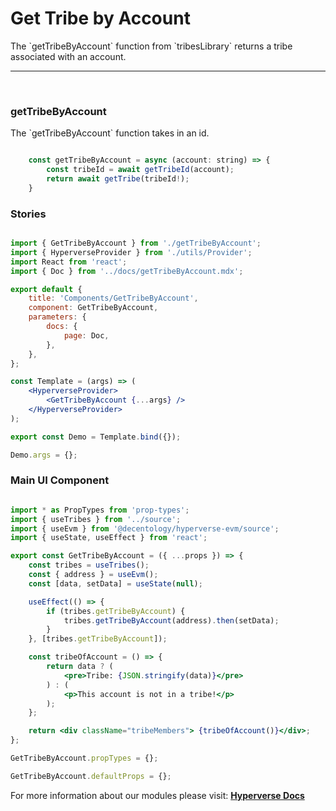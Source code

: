 # Get Tribe by Account

<p> The `getTribeByAccount` function from `tribesLibrary` returns a tribe associated with an account. </p>

---

<br>

### getTribeByAccount

<p> The `getTribeByAccount` function takes in an id. </p>

```jsx

	const getTribeByAccount = async (account: string) => {
		const tribeId = await getTribeId(account);
		return await getTribe(tribeId!);
	}

```

### Stories

```jsx

import { GetTribeByAccount } from './getTribeByAccount';
import { HyperverseProvider } from './utils/Provider';
import React from 'react';
import { Doc } from '../docs/getTribeByAccount.mdx';

export default {
	title: 'Components/GetTribeByAccount',
	component: GetTribeByAccount,
	parameters: {
		docs: {
			page: Doc,
		},
	},
};

const Template = (args) => (
	<HyperverseProvider>
		<GetTribeByAccount {...args} />
	</HyperverseProvider>
);

export const Demo = Template.bind({});

Demo.args = {};

```

### Main UI Component

```jsx

import * as PropTypes from 'prop-types';
import { useTribes } from '../source';
import { useEvm } from '@decentology/hyperverse-evm/source';
import { useState, useEffect } from 'react';

export const GetTribeByAccount = ({ ...props }) => {
	const tribes = useTribes();
	const { address } = useEvm();
	const [data, setData] = useState(null);

	useEffect(() => {
		if (tribes.getTribeByAccount) {
			tribes.getTribeByAccount(address).then(setData);
		}
	}, [tribes.getTribeByAccount]);

	const tribeOfAccount = () => {
		return data ? (
			<pre>Tribe: {JSON.stringify(data)}</pre>
		) : (
			<p>This account is not in a tribe!</p>
		);
	};

	return <div className="tribeMembers"> {tribeOfAccount()}</div>;
};

GetTribeByAccount.propTypes = {};

GetTribeByAccount.defaultProps = {};

```

For more information about our modules please visit: [**Hyperverse Docs**](https://docs.hyperverse.dev)
